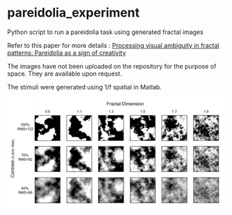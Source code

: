 # pareidolia_experiment
Python script to run a pareidolia task using generated fractal images

Refer to this paper for more details : [Processing visual ambiguity in fractal patterns: Pareidolia as a sign of creativity](https://www.sciencedirect.com/science/article/pii/S258900422201375X)

The images have not been uploaded on the repository for the purpose of space.
They are available upon request.

The stimuli were generated using 1/f spatial in Matlab.

![My Image](Fig1_stimuli.jpg)

